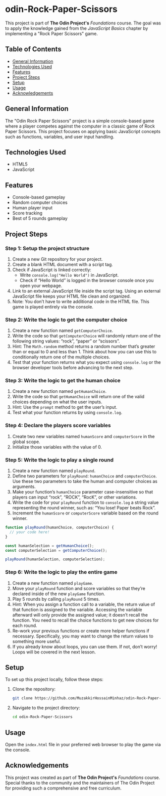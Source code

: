 # odin-Rock-Paper-Scissors

This project is part of **The Odin Project's** _Foundations_ course. The goal was to apply the knowledge gained from the _JavaScript Basics_ chapter by implementing a "Rock Paper Scissors" game.

## Table of Contents

- [General Information](#general-information)
- [Technologies Used](#technologies-used)
- [Features](#features)
- [Project Steps](#project-steps)
- [Setup](#setup)
- [Usage](#usage)
- [Acknowledgements](#acknowledgements)

## General Information

The "Odin Rock Paper Scissors" project is a simple console-based game where a player competes against the computer in a classic game of Rock Paper Scissors. This project focuses on applying basic JavaScript concepts such as functions, variables, and user input handling.

## Technologies Used

- HTML5
- JavaScript

## Features

- Console-based gameplay
- Random computer choices
- Human player input
- Score tracking
- Best of 5 rounds gameplay

## Project Steps

### Step 1: Setup the project structure

1. Create a new Git repository for your project.
2. Create a blank HTML document with a script tag.
3. Check if JavaScript is linked correctly:
   - Write `console.log("Hello World")` in JavaScript.
   - Check if “Hello World” is logged in the browser console once you open your webpage.
4. Link to an external JavaScript file inside the script tag. Using an external JavaScript file keeps your HTML file clean and organized.
5. Note: You don’t have to write additional code in the HTML file. This game is played entirely via the console.

### Step 2: Write the logic to get the computer choice

1. Create a new function named `getComputerChoice`.
2. Write the code so that `getComputerChoice` will randomly return one of the following string values: “rock”, “paper” or “scissors”.
3. Hint: The `Math.random` method returns a random number that’s greater than or equal to 0 and less than 1. Think about how you can use this to conditionally return one of the multiple choices.
4. Test that your function returns what you expect using `console.log` or the browser developer tools before advancing to the next step.

### Step 3: Write the logic to get the human choice

1. Create a new function named `getHumanChoice`.
2. Write the code so that `getHumanChoice` will return one of the valid choices depending on what the user inputs.
3. Hint: Use the `prompt` method to get the user’s input.
4. Test what your function returns by using `console.log`.

### Step 4: Declare the players score variables

1. Create two new variables named `humanScore` and `computerScore` in the global scope.
2. Initialize those variables with the value of 0.

### Step 5: Write the logic to play a single round

1. Create a new function named `playRound`.
2. Define two parameters for `playRound`: `humanChoice` and `computerChoice`. Use these two parameters to take the human and computer choices as arguments.
3. Make your function’s `humanChoice` parameter case-insensitive so that players can input “rock”, “ROCK”, “RocK”, or other variations.
4. Write the code for your `playRound` function to `console.log` a string value representing the round winner, such as: “You lose! Paper beats Rock”.
5. Increment the `humanScore` or `computerScore` variable based on the round winner.

```javascript
function playRound(humanChoice, computerChoice) {
  // your code here!
}

const humanSelection = getHumanChoice();
const computerSelection = getComputerChoice();

playRound(humanSelection, computerSelection);
```

### Step 6: Write the logic to play the entire game

1. Create a new function named `playGame`.
2. Move your `playRound` function and score variables so that they’re declared inside of the new `playGame` function.
3. Play 5 rounds by calling `playRound` 5 times.
4. Hint: When you assign a function call to a variable, the return value of that function is assigned to the variable. Accessing the variable afterward will only provide the assigned value; it doesn’t recall the function. You need to recall the choice functions to get new choices for each round.
5. Re-work your previous functions or create more helper functions if necessary. Specifically, you may want to change the return values to something more useful.
6. If you already know about loops, you can use them. If not, don’t worry! Loops will be covered in the next lesson.

## Setup

To set up this project locally, follow these steps:

1. Clone the repository:
   ```sh
   git clone https://github.com/MuzakkirHossainMinhaz/odin-Rock-Paper-Scissors.git
   ```
2. Navigate to the project directory:
   ```sh
   cd odin-Rock-Paper-Scissors
   ```

## Usage

Open the `index.html` file in your preferred web browser to play the game via the console.

## Acknowledgements

This project was created as part of **The Odin Project's** _Foundations_ course. Special thanks to the community and the maintainers of The Odin Project for providing such a comprehensive and free curriculum.
